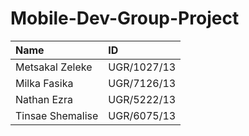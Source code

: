 # Mobile-Dev-Group-Project

| Name              | ID           |
|:------------------|:-------------|
| Metsakal Zeleke   | UGR/1027/13  |
| Milka Fasika      | UGR/7126/13  |
| Nathan Ezra       | UGR/5222/13  |
| Tinsae Shemalise  | UGR/6075/13  |
